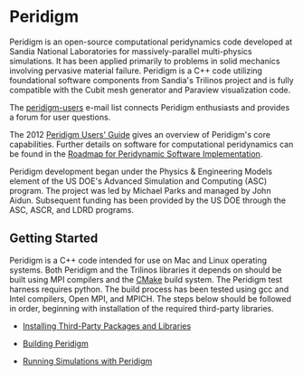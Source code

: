 # Peridigm

Peridigm is an open-source computational peridynamics code developed at Sandia National Laboratories for massively-parallel multi-physics simulations.  It has been applied primarily to problems in solid mechanics involving pervasive material failure.  Peridigm is a C++ code utilizing foundational software components from Sandia's Trilinos project and is fully compatible with the Cubit mesh generator and Paraview visualization code.

The [peridigm-users](https://software.sandia.gov/mailman/listinfo/peridigm-users) e-mail list connects Peridigm enthusiasts and provides a forum for user questions.

The 2012 [Peridigm Users' Guide](http://www.sandia.gov/~djlittl/docs/PeridigmV1.0.0.pdf) gives an overview of Peridigm's core capabilities. Further details on software for computational peridynamics can be found in the [Roadmap for Peridynamic Software Implementation](http://www.sandia.gov/~djlittl/docs/PeridynamicSoftwareRoadmap.pdf).

Peridigm development began under the Physics & Engineering Models element of the US DOE's Advanced Simulation and Computing (ASC) program.  The project was led by Michael Parks and managed by John Aidun.  Subsequent funding has been provided by the US DOE through the ASC, ASCR, and LDRD programs.


## Getting Started

Peridigm is a C++ code intended for use on Mac and Linux operating systems.  Both Peridigm and the Trilinos libraries it depends on should be built using MPI compilers and the [CMake](http://www.cmake.org/) build system.  The Peridigm test harness requires python.  The build process has been tested using gcc and Intel compilers, Open MPI, and MPICH.  The steps below should be followed in order, beginning with installation of the required third-party libraries.

 * [Installing Third-Party Packages and Libraries](https://github.com/peridigm/peridigm/blob/master/doc/InstallingThirdPartyLibs.md)

 * [Building Peridigm](https://github.com/peridigm/peridigm/blob/master/doc/BuildingPeridigm.md)

 * [Running Simulations with Peridigm](https://github.com/peridigm/peridigm/blob/master/doc/RunningSimulations.md)

